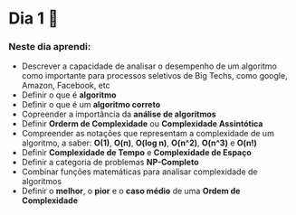 # Dia 1 📆

### Neste dia aprendi:

* Descrever a capacidade de analisar o desempenho de um algoritmo como importante para processos seletivos de Big Techs, como google, Amazon, Facebook, etc
* Definir o que é **algoritmo**
* Definir o que é um **algoritmo correto**
* Copreender a importância da **análise de algoritmos**
* Definir **Orderm de Complexidade** ou **Complexidade Assintótica**
* Compreender as notações que representam a complexidade de um algoritmo, a saber: **O(1)**, **O(n)**, **O(log n)**, **O(n^2)**, **O(n^3)** e **O(n!)**
* Definir **Complexidade de Tempo** e **Complexidade de Espaço**
* Definir a categoria de problemas **NP-Completo**
* Combinar funções matemáticas para analisar complexidade de algoritmos
* Definir o **melhor**, o **pior** e o **caso médio**
 de uma **Ordem de Complexidade**